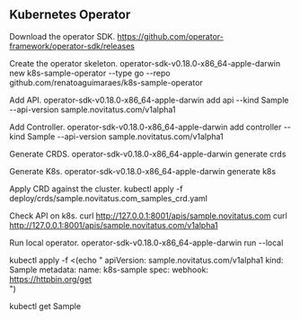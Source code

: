 ## Kubernetes Operator

Download the operator SDK.
https://github.com/operator-framework/operator-sdk/releases

Create the operator skeleton.
operator-sdk-v0.18.0-x86_64-apple-darwin new k8s-sample-operator --type go --repo github.com/renatoaguimaraes/k8s-sample-operator

Add API. 
operator-sdk-v0.18.0-x86_64-apple-darwin add api --kind Sample --api-version sample.novitatus.com/v1alpha1

Add Controller.
operator-sdk-v0.18.0-x86_64-apple-darwin add controller --kind Sample --api-version sample.novitatus.com/v1alpha1

Generate CRDS.
operator-sdk-v0.18.0-x86_64-apple-darwin generate crds

Generate K8s.
operator-sdk-v0.18.0-x86_64-apple-darwin generate k8s 

Apply CRD against the cluster.
kubectl apply -f deploy/crds/sample.novitatus.com_samples_crd.yaml 

Check API on k8s.
curl http://127.0.0.1:8001/apis/sample.novitatus.com
curl http://127.0.0.1:8001/apis/sample.novitatus.com/v1alpha1

Run local operator.
operator-sdk-v0.18.0-x86_64-apple-darwin run --local

kubectl apply -f <(echo "
apiVersion: sample.novitatus.com/v1alpha1
kind: Sample
metadata:
  name: k8s-sample
spec:
  webhook: https://httpbin.org/get  
")

 kubectl get Sample 
